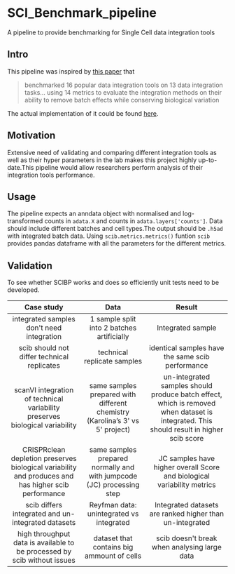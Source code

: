 # SCI_Benchmark_pipeline
A pipeline to provide benchmarking for Single Cell data integration tools
## Intro
This pipeline was inspired by  [this paper](./Papers_and_refs/SCBIP_paper.pdf)
that   
> benchmarked 16 popular data integration tools on 13 data integration tasks... using 14 metrics to evaluate 
the integration methods on their ability to remove batch effects while conserving biological variation

The actual implementation of it could be found [here](https://github.com/theislab/scib-reproducibility).
## Motivation 
Extensive need of validating and comparing different integration tools as well as their hyper parameters in the lab makes this
project highly up-to-date.This pipeline would allow researchers perform analysis of their integration tools performance.
## Usage 
The pipeline expects an anndata object with normalised and log-transformed counts in ```adata.X``` and counts in ```adata.layers['counts']```.
Data should include different batches and cell types.The output should be ```.h5ad``` with integrated batch data. Using ```scib.metrics.metrics()``` funtion ```scib``` provides 
pandas dataframe with all the parameters for the different metrics.
## Validation
To see whether SCIBP works and does so efficiently unit tests need to be developed.   

| Case study                |    Data    |   Result |
|:--------------------------:|:----------:|:--:|
| integrated samples don't need integration | 1 sample split into 2 batches artificially | Integrated sample |
| scib should not differ technical replicates  |  technical replicate samples  | identical samples have the same scib performance |
| scanVI integration of technical variability preserves biological variability |  same samples prepared with different chemistry (Karolina’s 3' vs 5' project)  | un-integrated samples should produce batch effect, which is removed when dataset is integrated. This should result in higher scib score|
| CRISPRclean depletion preserves biological variability and produces and has higher scib performance |  same samples prepared normally and with jumpcode (JC) processing step | JC samples have higher overall Score and biological variability metrics  |
| scib differs integrated and un-integrated datasets |  Reyfman data: unintegrated vs integrated   | Integrated datasets are ranked higher than un-integrated |
| high throughput data is available to be processed by scib without issues|  dataset that contains big ammount of cells | scib doesn't break when analysing large data|

